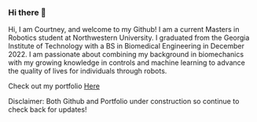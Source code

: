 ### Hi there 👋

Hi, I am Courtney, and welcome to my Github! I am a current Masters in Robotics student at Northwestern University. I graduated from the Georgia Institute of Technology with a BS in Biomedical Engineering in December 2022. I am passionate about combining my background in biomechanics with my growing knowledge in controls and machine learning to advance the quality of lives for individuals through robots.

Check out my portfolio <a href="https://courtsmith77.github.io/">Here</a>

Disclaimer: Both Github and Portfolio under construction so continue to check back for updates!


<!--
**courtSmith77/courtSmith77** is a ✨ _special_ ✨ repository because its `README.md` (this file) appears on your GitHub profile.

Here are some ideas to get you started:

- 🔭 I’m currently working on ...
- 🌱 I’m currently learning ...
- 👯 I’m looking to collaborate on ...
- 🤔 I’m looking for help with ...
- 💬 Ask me about ...
- 📫 How to reach me: ...
- 😄 Pronouns: ...
- ⚡ Fun fact: ...
-->
